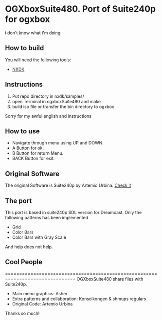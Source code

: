 # OGXboxSuite480. Port of Suite240p for ogxbox

i don't know what i'm doing


## How to build

You will need the following tools:

* [NXDK](https://github.com/XboxDev/nxdk)

## Instructions

1. Put repo directory in nxdk/samples/
2. open Terminal in ogxboxSuite480 and make
3. build iso file or transfer the bin directory to ogxbox

Sorry for my awful english and instructions

## How to use

* Navigate through menu using UP and DOWN.
* A Button for ok.
* B Button for return Menu.
* BACK Button for exit.

## Original Software

The original Software is Suite240p by Artemio Urbina. [Check it](junkerhq.net/240p/)

## The port

This port is based in suite240p SDL version for Dreamcast. Only the following patterns has been implemented
* Grid
* Color Bars
* Color Bars with Gray Scale

And help does not help.

## Cool People
===============================================================================
OGXboxSuite480 share files with Suite240p. 

* Main menu graphics: Asher
* Extra patterns and collaboration: Konsolkongen & shmups regulars
* Original Code: Artemio Urbina

Thanks so much!

